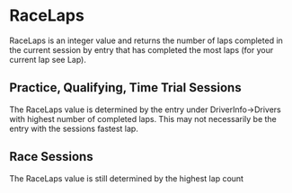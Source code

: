 # RaceLaps <Badge text="int" /> <Badge text="Live Only" type="warn"/>

RaceLaps is an integer value and returns the number of laps completed in the current session by entry that has completed the most laps (for your current lap see Lap).

## Practice, Qualifying, Time Trial Sessions

The RaceLaps value is determined by the entry under DriverInfo->Drivers with highest number of completed laps. This may not necessarily be the entry with the sessions fastest lap.

## Race Sessions

The RaceLaps value is still determined by the highest lap count
